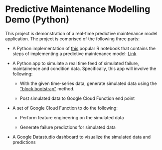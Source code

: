 # Predictive Maintenance Modelling Demo (Python)

This project is demonstration of a real-time predictive maintenance model application. The project is comprised of the following three parts:

+ A Python implementation of [this](https://gallery.azure.ai/Notebook/Predictive-Maintenance-Implementation-Guide-R-Notebook-2) popular R notebook that contains the steps of implementing a predictive maintenance model: [Link](https://github.com/transferlearnings/Predictive_Maintenance_Modelling/blob/master/notebooks/Predictive%20Maintenance%20Modelling%20Guide.ipynb)

+ A Python app to simulate a real time feed of simulated failure, maintainence and condition data. Specifically, this app will involve the following:

  + With the given time-series data, generate simulated data using the ["block bootstrap"](http://mapageweb.umontreal.ca/goncals/documents/Goncalves-Politis-2011.pdf) method.
  
  + Post simulated data to Google Cloud Function end point

+ A set of Google Cloud Function to do the following:

  + Perform feature engineering on the simulated data
  
  + Generate failure predictions for simulated data

+ A Google Datastudio dashboard to visualize the simulated data and predictions


